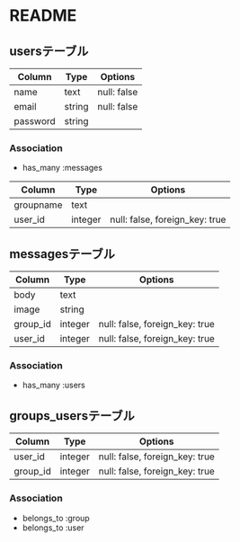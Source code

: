 # README

## usersテーブル

|Column|Type|Options|
|------|----|-------|
|name|text|null: false|
|email|string|null: false|
|password|string|

### Association
- has_many :messages

Column|Type|Options|
|------|----|-------|
|groupname|text|
|user_id|integer|null: false, foreign_key: true|

## messagesテーブル
Column|Type|Options|
|------|----|-------|
|body|text|
|image|string|
|group_id|integer|null: false, foreign_key: true|
|user_id|integer|null: false, foreign_key: true|

### Association
- has_many :users

## groups_usersテーブル

|Column|Type|Options|
|------|----|-------|
|user_id|integer|null: false, foreign_key: true|
|group_id|integer|null: false, foreign_key: true|

### Association
- belongs_to :group
- belongs_to :user

